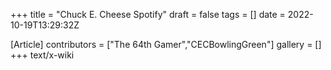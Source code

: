 +++
title = "Chuck E. Cheese Spotify"
draft = false
tags = []
date = 2022-10-19T13:29:32Z

[Article]
contributors = ["The 64th Gamer","CECBowlingGreen"]
gallery = []
+++
text/x-wiki